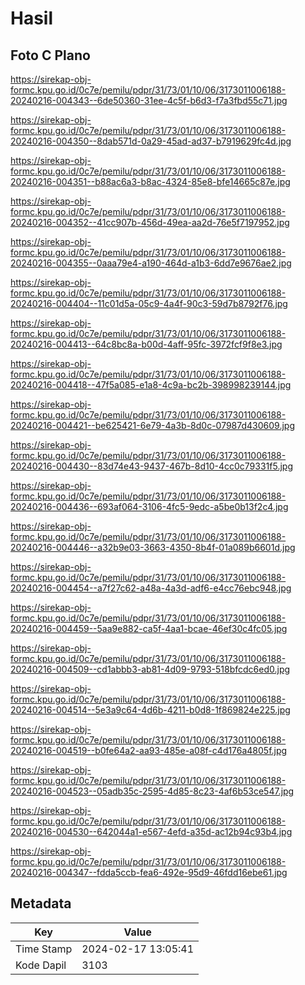 # Hasil

## Foto C Plano

https://sirekap-obj-formc.kpu.go.id/0c7e/pemilu/pdpr/31/73/01/10/06/3173011006188-20240216-004343--6de50360-31ee-4c5f-b6d3-f7a3fbd55c71.jpg

https://sirekap-obj-formc.kpu.go.id/0c7e/pemilu/pdpr/31/73/01/10/06/3173011006188-20240216-004350--8dab571d-0a29-45ad-ad37-b7919629fc4d.jpg

https://sirekap-obj-formc.kpu.go.id/0c7e/pemilu/pdpr/31/73/01/10/06/3173011006188-20240216-004351--b88ac6a3-b8ac-4324-85e8-bfe14665c87e.jpg

https://sirekap-obj-formc.kpu.go.id/0c7e/pemilu/pdpr/31/73/01/10/06/3173011006188-20240216-004352--41cc907b-456d-49ea-aa2d-76e5f7197952.jpg

https://sirekap-obj-formc.kpu.go.id/0c7e/pemilu/pdpr/31/73/01/10/06/3173011006188-20240216-004355--0aaa79e4-a190-464d-a1b3-6dd7e9676ae2.jpg

https://sirekap-obj-formc.kpu.go.id/0c7e/pemilu/pdpr/31/73/01/10/06/3173011006188-20240216-004404--11c01d5a-05c9-4a4f-90c3-59d7b8792f76.jpg

https://sirekap-obj-formc.kpu.go.id/0c7e/pemilu/pdpr/31/73/01/10/06/3173011006188-20240216-004413--64c8bc8a-b00d-4aff-95fc-3972fcf9f8e3.jpg

https://sirekap-obj-formc.kpu.go.id/0c7e/pemilu/pdpr/31/73/01/10/06/3173011006188-20240216-004418--47f5a085-e1a8-4c9a-bc2b-398998239144.jpg

https://sirekap-obj-formc.kpu.go.id/0c7e/pemilu/pdpr/31/73/01/10/06/3173011006188-20240216-004421--be625421-6e79-4a3b-8d0c-07987d430609.jpg

https://sirekap-obj-formc.kpu.go.id/0c7e/pemilu/pdpr/31/73/01/10/06/3173011006188-20240216-004430--83d74e43-9437-467b-8d10-4cc0c79331f5.jpg

https://sirekap-obj-formc.kpu.go.id/0c7e/pemilu/pdpr/31/73/01/10/06/3173011006188-20240216-004436--693af064-3106-4fc5-9edc-a5be0b13f2c4.jpg

https://sirekap-obj-formc.kpu.go.id/0c7e/pemilu/pdpr/31/73/01/10/06/3173011006188-20240216-004446--a32b9e03-3663-4350-8b4f-01a089b6601d.jpg

https://sirekap-obj-formc.kpu.go.id/0c7e/pemilu/pdpr/31/73/01/10/06/3173011006188-20240216-004454--a7f27c62-a48a-4a3d-adf6-e4cc76ebc948.jpg

https://sirekap-obj-formc.kpu.go.id/0c7e/pemilu/pdpr/31/73/01/10/06/3173011006188-20240216-004459--5aa9e882-ca5f-4aa1-bcae-46ef30c4fc05.jpg

https://sirekap-obj-formc.kpu.go.id/0c7e/pemilu/pdpr/31/73/01/10/06/3173011006188-20240216-004509--cd1abbb3-ab81-4d09-9793-518bfcdc6ed0.jpg

https://sirekap-obj-formc.kpu.go.id/0c7e/pemilu/pdpr/31/73/01/10/06/3173011006188-20240216-004514--5e3a9c64-4d6b-4211-b0d8-1f869824e225.jpg

https://sirekap-obj-formc.kpu.go.id/0c7e/pemilu/pdpr/31/73/01/10/06/3173011006188-20240216-004519--b0fe64a2-aa93-485e-a08f-c4d176a4805f.jpg

https://sirekap-obj-formc.kpu.go.id/0c7e/pemilu/pdpr/31/73/01/10/06/3173011006188-20240216-004523--05adb35c-2595-4d85-8c23-4af6b53ce547.jpg

https://sirekap-obj-formc.kpu.go.id/0c7e/pemilu/pdpr/31/73/01/10/06/3173011006188-20240216-004530--642044a1-e567-4efd-a35d-ac12b94c93b4.jpg

https://sirekap-obj-formc.kpu.go.id/0c7e/pemilu/pdpr/31/73/01/10/06/3173011006188-20240216-004347--fdda5ccb-fea6-492e-95d9-46fdd16ebe61.jpg


## Metadata

| Key        | Value               |
| ---------- | ------------------- |
| Time Stamp | 2024-02-17 13:05:41 |
| Kode Dapil | 3103                |



